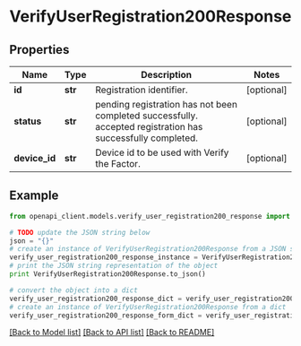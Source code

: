 # VerifyUserRegistration200Response


## Properties
Name | Type | Description | Notes
------------ | ------------- | ------------- | -------------
**id** | **str** | Registration identifier. | [optional] 
**status** | **str** | pending registration has not been completed successfully. accepted registration has successfully completed. | [optional] 
**device_id** | **str** | Device id to be used with Verify the Factor. | [optional] 

## Example

```python
from openapi_client.models.verify_user_registration200_response import VerifyUserRegistration200Response

# TODO update the JSON string below
json = "{}"
# create an instance of VerifyUserRegistration200Response from a JSON string
verify_user_registration200_response_instance = VerifyUserRegistration200Response.from_json(json)
# print the JSON string representation of the object
print VerifyUserRegistration200Response.to_json()

# convert the object into a dict
verify_user_registration200_response_dict = verify_user_registration200_response_instance.to_dict()
# create an instance of VerifyUserRegistration200Response from a dict
verify_user_registration200_response_form_dict = verify_user_registration200_response.from_dict(verify_user_registration200_response_dict)
```
[[Back to Model list]](../README.md#documentation-for-models) [[Back to API list]](../README.md#documentation-for-api-endpoints) [[Back to README]](../README.md)


